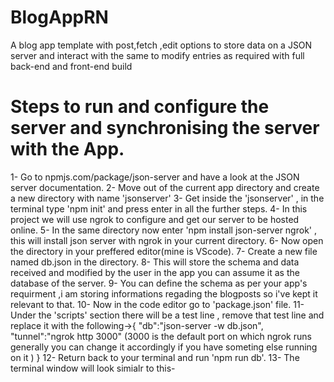# BlogAppRN
A blog app template with post,fetch ,edit options to store data on a JSON server and interact with the same to modify entries as required with full back-end and front-end build

# Steps to run and configure the server and synchronising the server with the App.
1- Go to npmjs.com/package/json-server and have a look at the JSON server documentation.
2- Move out of the current app directory and create a new directory with name 'jsonserver'
3- Get inside the 'jsonserver' , in the terminal type 'npm init' and press enter in all the further steps.
4- In this project we will use ngrok to configure and get our server to be hosted online.
5- In the same directory now enter 'npm install json-server ngrok' , this will install json server with ngrok in your current directory.
6- Now open the directory in your preffered editor(mine is VScode).
7- Create a new file named db.json in the directory.
8- This will store the schema and data received and modified by the user in the app you can assume it as the database of the server.
9- You can define the schema as per your app's requirment ,i am storing informations regading the blogposts so i've kept it relevant to that.
10- Now in the code editor go to 'package.json' file.
11- Under the 'scripts' section there will be a test line , remove that test line and replace it with the following->{ "db":"json-server -w db.json",
"tunnel":"ngrok http 3000"     (3000 is the default port on which ngrok runs generally you can change it accordingly if you have someting                                 else running on it )
}
12- Return back to your terminal and run 'npm run db'.
13- The terminal window will look simialr to this-
